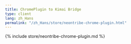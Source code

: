 ```yaml
---
title: ChromePlugin to Kimai Bridge
type: client
lang: zh_Hans
permalink: "/zh_Hans/store/neontribe-chrome-plugin.html"
---
```


{% include store/neontribe-chrome-plugin.md %}
